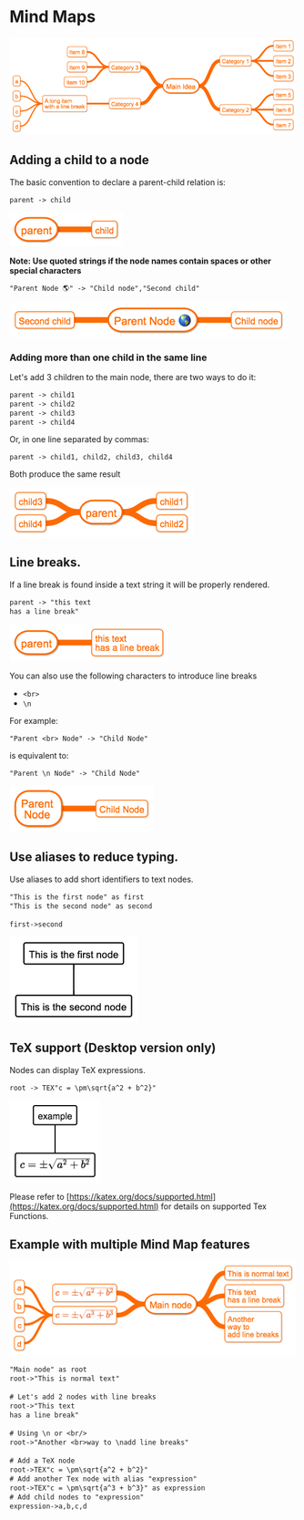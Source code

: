 # Mind Maps


![sample](./img/sample.png)


## Adding a child to a node

The basic convention to declare a parent-child relation is:

```
parent -> child
```

![child](./img/child.png)

**Note: Use quoted strings if the node names contain spaces or other special characters**



```
"Parent Node 🌎" -> "Child node","Second child"
```

![quoted](./img/strings.png)



###  Adding more than one child in the same line

Let's add 3 children to the main node, there are two ways to do it:

```
parent -> child1
parent -> child2
parent -> child3
parent -> child4
```

Or, in one line separated by commas:

```
parent -> child1, child2, child3, child4
```

Both produce the same result

![child](./img/multiplechildren.png)


## Line breaks.

If a line break is found inside a text string
it will be properly rendered.

```
parent -> "this text
has a line break"
```

![child](./img/naturallinebreak.png)


You can also use the following characters to introduce line breaks
- ```<br>```
- ```\n```


For example:

```
"Parent <br> Node" -> "Child Node"
```

is equivalent to:

```
"Parent \n Node" -> "Child Node"
```

![child](./img/linebreak1.png)


## Use aliases to reduce typing.

Use aliases to add short identifiers to text nodes.


```
"This is the first node" as first
"This is the second node" as second

first->second
```

![labels](./img/aliases.png)

## TeX support (Desktop version only)

Nodes can display TeX expressions.

```
root -> TEX"c = \pm\sqrt{a^2 + b^2}"
```

![labels](./img/tex.png)

Please refer to [https://katex.org/docs/supported.html](https://katex.org/docs/supported.html) for details on supported Tex Functions.


## Example with multiple Mind Map features

![labels](./img/features.png)

```
"Main node" as root
root->"This is normal text"

# Let's add 2 nodes with line breaks
root->"This text
has a line break"

# Using \n or <br/> 
root->"Another <br>way to \nadd line breaks"

# Add a TeX node
root->TEX"c = \pm\sqrt{a^2 + b^2}"
# Add another Tex node with alias "expression"
root->TEX"c = \pm\sqrt{a^3 + b^3}" as expression
# Add child nodes to "expression"
expression->a,b,c,d


```



